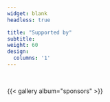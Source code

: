 ```yaml
---
widget: blank
headless: true

title: "Supported by"
subtitle:
weight: 60
design:
  columns: '1'
---
```

<br>

{{< gallery album="sponsors"  >}}
